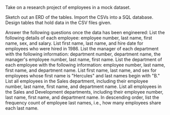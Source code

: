 Take on a research project of employees in a mock dataset.
  
  Sketch out an ERD of the tables.
  Import the CSVs into a SQL database.
  Design tables that hold data in the CSV files given.
  
  Answer the following questions once the data has been engineered:
    List the following details of each employee: employee number, last name, first name, sex, and salary.
    List first name, last name, and hire date for employees who were hired in 1986.
    List the manager of each department with the following information: department number, department name, the manager's employee number, last name, first name.
    List the department of each employee with the following information: employee number, last name, first name, and department name.
    List first name, last name, and sex for employees whose first name is "Hercules" and last names begin with "B."
    List all employees in the Sales department, including their employee number, last name, first name, and department name.
    List all employees in the Sales and Development departments, including their employee number, last name, first name, and department name.
    In descending order, list the frequency count of employee last names, i.e., how many employees share each last name.
